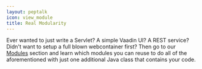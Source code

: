 ```yaml
---
layout: peptalk
icon: view_module
title: Real Modularity
---
```

Ever wanted to just write a Servlet? A simple Vaadin UI? A REST service? Didn't want to setup a full blown webcontainer first?
Then go to our [Modules](/Modules) section and learn which modules you can reuse to do all of the aforementioned with just one additional Java class that contains your code.